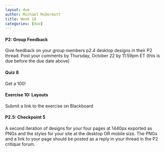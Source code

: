 ```yaml
---
layout: due
author: Michael McDermott
title: Week 10
categories: [due]
---
```

#### P2: Group Feedback
Give feedback on your group members p2.4 desktop designs in their P2 thread. Post your comments by <span class="due">Thursday, October 22 by 11:59pm ET</span> (this is due before the due date above)

#### Quiz 8
Get a 100!

#### Exercise 10: Layouts
Submit a link to the exercise on Blackboard

#### P2.5: Checkpoint 5
A second iteration of designs for your four pages at 1440px exported as PNGs and the styles for your site at the desktop OR mobile size. The PNGs and a link to your page should be posted as a reply in your thread in the P2 critique forum.
